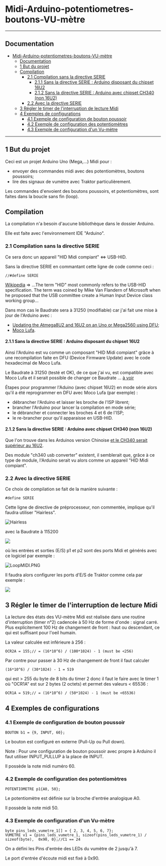 # Midi-Arduino-potentiometres-boutons-VU-m&egrave;tre

----

## Documentation

- [Midi-Arduino-potentiometres-boutons-VU-m&egrave;tre](#midi-arduino-potentiometres-boutons-vu-mètre)
  - [Documentation](#documentation)
  - [1 But du projet](#1-but-du-projet)
  - [Compilation](#compilation)
    - [2.1 Compilation sans la directive SERIE](#21-compilation-sans-la-directive-serie)
      - [2.1.1 Sans la directive SERIE : Arduino disposant du chipset 16U2](#211-sans-la-directive-serie--arduino-disposant-du-chipset-16u2)
      - [2.1.2 Sans la directive SERIE : Arduino avec chipset CH340 (non 16U2)](#212-sans-la-directive-serie--arduino-avec-chipset-ch340-non-16u2)
    - [2.2 Avec la directive SERIE](#22-avec-la-directive-serie)
  - [3 Régler le timer de l'interruption de lecture Midi](#3-régler-le-timer-de-linterruption-de-lecture-midi)
  - [4 Exemples de configurations](#4-exemples-de-configurations)
    - [4.1 Exemple de configuration de bouton poussoir](#41-exemple-de-configuration-de-bouton-poussoir)
    - [4.2 Exemple de configuration des potentiomètres](#42-exemple-de-configuration-des-potentiomètres)
    - [4.3 Exemple de configuration d'un Vu-mètre](#43-exemple-de-configuration-dun-vu-mètre)

----

## 1 But du projet

Ceci est un projet Arduino Uno (Mega,...) Midi pour :
 - envoyer des commandes midi avec des potentiomètres, boutons poussoirs;
 - lire des signaux de vumètre avec Traktor particulièrement.

Les commandes d'envoient des boutons poussoirs, et potentiomètres, sont faites dans la boucle sans fin (loop).

## Compilation

La compilation n'a besoin d'aucune bibliothèque dans le dossier Arduino.

Elle est faite avec l'environnement IDE "Arduino".

### 2.1 Compilation sans la directive SERIE

Ce sera donc un appareil "HID Midi compiant" <=>  USB-HID.

Sans la directive SERIE en commantant cette ligne de code comme ceci :
```
//#define SERIE
```
[Wikipedia](https://en.wikipedia.org/wiki/Human_interface_device) => ...The term "HID" most commonly refers to the USB-HID specification. The term was coined by Mike Van Flandern of Microsoft when he proposed that the USB committee create a Human Input Device class working group...

Dans mon cas le Baudrate sera à 31250 (modifiable) car j'ai fait une mise à jour de l'Arduino avec :
 - [Updating the Atmega8U2 and 16U2 on an Uno or Mega2560 using DFU](https://www.arduino.cc/en/Hacking/DFUProgramming8U2);
 - [Moco Lufa](https://github.com/search?q=Moco+Lufa).

#### 2.1.1 Sans la directive SERIE : Arduino disposant du chipset 16U2

Ainsi l'Arduino est vu comme un composant "HID Midi compiant" grâce à une recompilation faite en DFU (Device Firmware Update) avec le code hexadecimal de Moco Lufa. 

Le Baudrate à 31250 (testé et OK), de ce que j'ai vu, est compatible avec Moco Lufa et il serait possible de changer ce Baudrate ... [à voir](https://forum.arduino.cc/index.php?topic=515491.0)

Étapes pour programmer l'Aduino (avec chipset 16U2) en mode série alors qu'il a été reprogrammer en DFU avec Moco Lufa (par exemple) :
- débrancher l'Arduino et laisser les broche de l'ISP librent;
- brancher l'Arduino pour lancer la compilation en mode série;
- le débrancher et connecter les broches 4 et 6 de l'ISP;
- le re-brancher pour qu'il apparaisse en USB-HID.

#### 2.1.2 Sans la directive SERIE : Arduino avec chipset CH340 (non 16U2)

Que l'on trouve dans les Arduinos version Chinoise [et le CH340 serait supérieur au 16U2](https://makersportal.com/blog/2019/3/12/testing-the-arduino-ch340-board).

Des module "ch340 usb converter" existent, il semblerait que, grâce à ce type de module, l'Arduino serait vu alors comme un appareil "HID Midi compiant".

### 2.2 Avec la directive SERIE

Ce choix de compilation se fait de la manière suivante :
```
#define SERIE
```
Cette ligne de directive de préprocesseur, non commentée, implique qu'il faudra utiliser "Hairless".

![Hairless](./documentation/Hairless.PNG)

avec la Baudrate à 115200 

![](./documentation/Hairless_Settings.PNG)

où les entrées et sorties (E/S) p1 et p2 sont des ports Midi et générés avec ce logiciel par exemple :

![LoopMIDI.PNG](./documentation/LoopMIDI.PNG)

Il faudra alors configurer les ports d'E/S de Traktor comme cela par exemple :

![](./documentation/Traktor.PNG)

## 3 Régler le timer de l'interruption de lecture Midi

La lecture des états des VU-mètre Midi est réalisée dans une routine d'interruption (timer n°2) cadencée à 50 Hz de forme d'onde : signal carré.
Plus explicitement 100 Hz de changement de front : haut ou descendant, ce qui est suffisant pour l'oeil humain.

La valeur calculée est inférieure à 256 :

```
OCR2A = 155;// = (16*10^6) / (100*1024) - 1 (must be <256)
```

Par contre pour passer à 30 Hz de changement de front il faut calculer 
```
(16*10^6) / (30*1024) - 1 = 519
```
qui est > 255 du byte de 8 bits du timer 2 donc il faut le faire avec le timer 1 où "OCR1A" est sur 2 bytes (2 octets) et permet des valeurs < 65536 :
```
OCR1A = 519;// = (16*10^6) / (50*1024) - 1 (must be <65536)
```

## 4 Exemples de configurations

### 4.1 Exemple de configuration de bouton poussoir

```
BOUTON b1 = {9, INPUT, 60};
```

Le bouton est configuré en externe (Pull-Up ou Pull down).

Note : Pour une configuration de bouton poussoir avec propre à Arduino il faut utiliser INPUT_PULLUP à la place de INPUT.

Il possède la note midi numéro 60.

### 4.2 Exemple de configuration des potentiomètres

```
POTENTIOMETRE p1{A0, 50};
```
Le potentiomètre est définie sur la broche d'entrée analogique A0.

Il possède la note midi 50.

### 4.3 Exemple de configuration d'un Vu-mètre

```
byte pins_leds_vumetre_1[] = { 2, 3, 4, 5, 6, 7};
VUMETRE v1 = {pins_leds_vumetre_1, sizeof(pins_leds_vumetre_1) / sizeof(byte),  0x90, 0};//C1 == 24
```

On a défini les Pins d'entrée des LEDs du vumètre de 2 jusqu'à 7.

Le port d'entrée d'écoute midi est fixé à 0x90.
